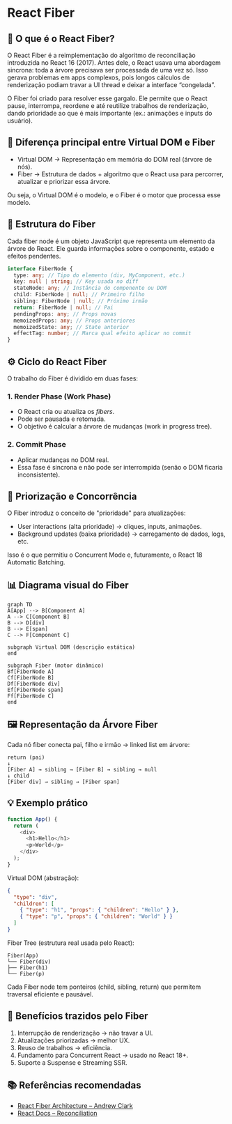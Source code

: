 # React Fiber

## 📖 O que é o React Fiber?

O React Fiber é a reimplementação do algoritmo de reconciliação introduzida no React 16 (2017).
Antes dele, o React usava uma abordagem sincrona: toda a árvore precisava ser processada de uma vez só. Isso gerava problemas em apps complexos, pois longos cálculos de renderização podiam travar a UI thread e deixar a interface “congelada”.

O Fiber foi criado para resolver esse gargalo. Ele permite que o React pause, interrompa, reordene e até reutilize trabalhos de renderização, dando prioridade ao que é mais importante (ex.: animações e inputs do usuário).

## 🔑 Diferença principal entre Virtual DOM e Fiber

- Virtual DOM → Representação em memória do DOM real (árvore de nós).
- Fiber → Estrutura de dados + algoritmo que o React usa para percorrer, atualizar e priorizar essa árvore.

Ou seja, o Virtual DOM é o modelo, e o Fiber é o motor que processa esse modelo.

## 🧩 Estrutura do Fiber

Cada fiber node é um objeto JavaScript que representa um elemento da árvore do React.
Ele guarda informações sobre o componente, estado e efeitos pendentes.

```ts
interface FiberNode {
  type: any; // Tipo do elemento (div, MyComponent, etc.)
  key: null | string; // Key usada no diff
  stateNode: any; // Instância do componente ou DOM
  child: FiberNode | null; // Primeiro filho
  sibling: FiberNode | null; // Próximo irmão
  return: FiberNode | null; // Pai
  pendingProps: any; // Props novas
  memoizedProps: any; // Props anteriores
  memoizedState: any; // State anterior
  effectTag: number; // Marca qual efeito aplicar no commit
}
```

## ⚙️ Ciclo do React Fiber

O trabalho do Fiber é dividido em duas fases:

### 1. Render Phase (Work Phase)

- O React cria ou atualiza os _fibers_.
- Pode ser pausada e retomada.
- O objetivo é calcular a árvore de mudanças (work in progress tree).

### 2. Commit Phase

- Aplicar mudanças no DOM real.
- Essa fase é sincrona e não pode ser interrompida (senão o DOM ficaria inconsistente).

## 🎯 Priorização e Concorrência

O Fiber introduz o conceito de "prioridade" para atualizações:

- User interactions (alta prioridade) → cliques, inputs, animações.
- Background updates (baixa prioridade) → carregamento de dados, logs, etc.

Isso é o que permitiu o Concurrent Mode e, futuramente, o React 18 Automatic Batching.

## 📊 Diagrama visual do Fiber

```mermaid
graph TD
A[App] --> B[Component A]
A --> C[Component B]
B --> D[div]
B --> E[span]
C --> F[Component C]
```

```mermaid
subgraph Virtual DOM (descrição estática)
end

subgraph Fiber (motor dinâmico)
Bf[FiberNode A]
Cf[FiberNode B]
Df[FiberNode div]
Ef[FiberNode span]
Ff[FiberNode C]
end
```

## 🖼️ Representação da Árvore Fiber

Cada nó fiber conecta pai, filho e irmão → linked list em árvore:

```text
return (pai)
↓
[Fiber A] → sibling → [Fiber B] → sibling → null
↓ child
[Fiber div] → sibling → [Fiber span]
```

## 💡 Exemplo prático

```ts
function App() {
  return (
    <div>
      <h1>Hello</h1>
      <p>World</p>
    </div>
  );
}
```

Virtual DOM (abstração):

```json
{
  "type": "div",
  "children": [
    { "type": "h1", "props": { "children": "Hello" } },
    { "type": "p", "props": { "children": "World" } }
  ]
}
```

Fiber Tree (estrutura real usada pelo React):

```text
Fiber(App)
└── Fiber(div)
├── Fiber(h1)
└── Fiber(p)
```

Cada Fiber node tem ponteiros (child, sibling, return) que permitem traversal eficiente e pausável.

## 🚀 Benefícios trazidos pelo Fiber

1. Interrupção de renderização → não travar a UI.
2. Atualizações priorizadas → melhor UX.
3. Reuso de trabalhos → eficiência.
4. Fundamento para Concurrent React → usado no React 18+.
5. Suporte a Suspense e Streaming SSR.

## 📚 Referências recomendadas

- [React Fiber Architecture – Andrew Clark](https://github.com/acdlite/react-fiber-architecture)
- [React Docs – Reconciliation](https://react.dev/learn/reconciliation)
